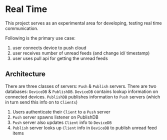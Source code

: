 Real Time
=========
This project serves as an experimental area for developing, testing real time communication.

Following is the primary use case:

1. user connects device to push cloud
1. user receives number of unread feeds (and change id/ timestamp)
1. user uses pull api for getting the unread feeds

Architecture
------------
There are three classes of servers: `Push` & `Publish` servers. There are two databases: `DeviceDB` & `PublishDB`. `DeviceDB` contains lookup information on connected devices. `PublishDB` publishes information to `Push` servers (which in turn send this info on to `Clients`)

1. Users authenticate their `Client` to a `Push` server
1. `Push` server spawns listener on PublishDB
1. `Push` server also updates `Client` info to `DeviceDB`
1. `Publish` server looks up `Client` info in `DeviceDB` to publish unread feed items



